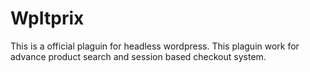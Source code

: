 # WpItprix

<p>
	This is a official plaguin for headless wordpress. This plaguin work for advance product search and session based checkout system. 
</p>